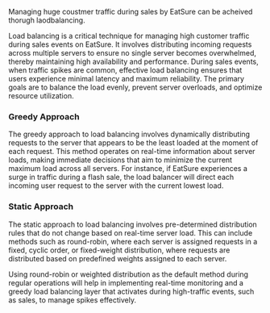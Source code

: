 Managing huge coustmer traffic during sales by EatSure can be acheived thorugh laodbalancing.

Load balancing is a critical technique for managing high customer traffic during sales events on EatSure. It involves distributing incoming requests across multiple servers to ensure no single server becomes overwhelmed, thereby maintaining high availability and performance. During sales events, when traffic spikes are common, effective load balancing ensures that users experience minimal latency and maximum reliability. The primary goals are to balance the load evenly, prevent server overloads, and optimize resource utilization.

### Greedy Approach
The greedy approach to load balancing involves dynamically distributing requests to the server that appears to be the least loaded at the moment of each request. This method operates on real-time information about server loads, making immediate decisions that aim to minimize the current maximum load across all servers. For instance, if EatSure experiences a surge in traffic during a flash sale, the load balancer will direct each incoming user request to the server with the current lowest load.

### Static Approach
The static approach to load balancing involves pre-determined distribution rules that do not change based on real-time server load. This can include methods such as round-robin, where each server is assigned requests in a fixed, cyclic order, or fixed-weight distribution, where requests are distributed based on predefined weights assigned to each server.

Using round-robin or weighted distribution as the default method during regular operations will help in implementing real-time monitoring and a greedy load balancing layer that activates during high-traffic events, such as sales, to manage spikes effectively.
